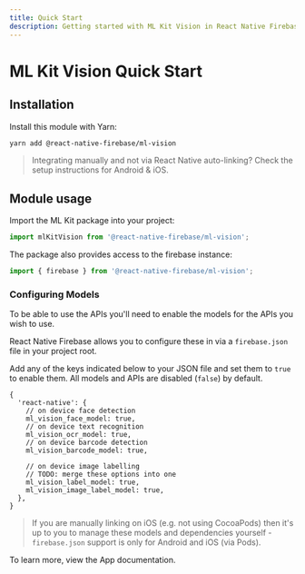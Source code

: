 ```yaml
---
title: Quick Start
description: Getting started with ML Kit Vision in React Native Firebase
---
```


# ML Kit Vision Quick Start

## Installation

Install this module with Yarn:

```bash
yarn add @react-native-firebase/ml-vision
```

> Integrating manually and not via React Native auto-linking? Check the setup instructions for <Anchor version group href="/android">Android</Anchor> & <Anchor version group href="/ios">iOS</Anchor>.

## Module usage

Import the ML Kit package into your project:

```js
import mlKitVision from '@react-native-firebase/ml-vision';
```

The package also provides access to the firebase instance:

```js
import { firebase } from '@react-native-firebase/ml-vision';
```

### Configuring Models

To be able to use the APIs you'll need to enable the models for the APIs you wish to use.

React Native Firebase allows you to configure these in via a `firebase.json` file in your project root.

Add any of the keys indicated below to your JSON file and set them to `true` to enable them. All models and APIs are disabled (`false`) by default.

```json5
{
  'react-native': {
    // on device face detection
    ml_vision_face_model: true,
    // on device text recognition
    ml_vision_ocr_model: true,
    // on device barcode detection
    ml_vision_barcode_model: true,

    // on device image labelling
    // TODO: merge these options into one
    ml_vision_label_model: true,
    ml_vision_image_label_model: true,
  },
}
```

> If you are manually linking on iOS (e.g. not using CocoaPods) then it's up to you to manage these models and dependencies yourself - `firebase.json` support is only for Android and iOS (via Pods).

To learn more, view the <Anchor version group="app" href="/firebase-json">App documentation</Anchor>.

